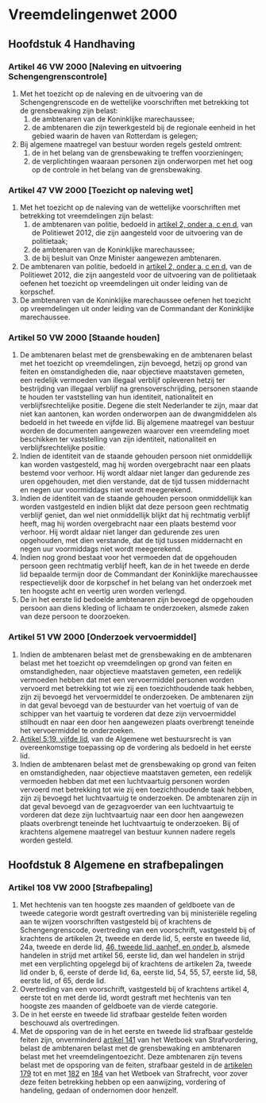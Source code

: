 # Vreemdelingenwet 2000

## Hoofdstuk 4 Handhaving

### Artikel 46 VW 2000 [Naleving en uitvoering Schengengrenscontrole]

1. Met het toezicht op de naleving en de uitvoering van de Schengengrenscode en de wettelijke voorschriften met betrekking tot de grensbewaking zijn belast:
    1. de ambtenaren van de Koninklijke marechaussee;
    2. de ambtenaren die zijn tewerkgesteld bij de regionale eenheid in het gebied waarin de haven van Rotterdam is gelegen;
2. Bij algemene maatregel van bestuur worden regels gesteld omtrent:
    1. de in het belang van de grensbewaking te treffen voorzieningen;
    2. de verplichtingen waaraan personen zijn onderworpen met het oog op de controle in het belang van de grensbewaking.

### Artikel 47 VW 2000 [Toezicht op naleving wet]

1. Met het toezicht op de naleving van de wettelijke voorschriften met betrekking tot vreemdelingen zijn belast:
    1. de ambtenaren van politie, bedoeld in [artikel 2, onder a, c en d](../politiewet-2012.md#artikel-2-pw-2012-ambtenaren-van-politie), van de Politiewet 2012, die zijn aangesteld voor de uitvoering van de politietaak;
    2. de ambtenaren van de Koninklijke marechaussee;
    3. de bij besluit van Onze Minister aangewezen ambtenaren.
2. De ambtenaren van politie, bedoeld in [artikel 2, onder a, c en d](../politiewet-2012.md#artikel-2-pw-2012-ambtenaren-van-politie), van de Politiewet 2012, die zijn aangesteld voor de uitvoering van de politietaak oefenen het toezicht op vreemdelingen uit onder leiding van de korpschef.
3. De ambtenaren van de Koninklijke marechaussee oefenen het toezicht op vreemdelingen uit onder leiding van de Commandant der Koninklijke marechaussee.

### Artikel 50 VW 2000 [Staande houden]

1. De ambtenaren belast met de grensbewaking en de ambtenaren belast met het toezicht op vreemdelingen, zijn bevoegd, hetzij op grond van feiten en omstandigheden die, naar objectieve maatstaven gemeten, een redelijk vermoeden van illegaal verblijf opleveren hetzij ter bestrijding van illegaal verblijf na grensoverschrijding, personen staande te houden ter vaststelling van hun identiteit, nationaliteit en verblijfsrechtelijke positie. Degene die stelt Nederlander te zijn, maar dat niet kan aantonen, kan worden onderworpen aan de dwangmiddelen als bedoeld in het tweede en vijfde lid. Bij algemene maatregel van bestuur worden de documenten aangewezen waarover een vreemdeling moet beschikken ter vaststelling van zijn identiteit, nationaliteit en verblijfsrechtelijke positie.
2. Indien de identiteit van de staande gehouden persoon niet onmiddellijk kan worden vastgesteld, mag hij worden overgebracht naar een plaats bestemd voor verhoor. Hij wordt aldaar niet langer dan gedurende zes uren opgehouden, met dien verstande, dat de tijd tussen middernacht en negen uur voormiddags niet wordt meegerekend.
3. Indien de identiteit van de staande gehouden persoon onmiddellijk kan worden vastgesteld en indien blijkt dat deze persoon geen rechtmatig verblijf geniet, dan wel niet onmiddellijk blijkt dat hij rechtmatig verblijf heeft, mag hij worden overgebracht naar een plaats bestemd voor verhoor. Hij wordt aldaar niet langer dan gedurende zes uren opgehouden, met dien verstande, dat de tijd tussen middernacht en negen uur voormiddags niet wordt meegerekend.
4. Indien nog grond bestaat voor het vermoeden dat de opgehouden persoon geen rechtmatig verblijf heeft, kan de in het tweede en derde lid bepaalde termijn door de Commandant der Koninklijke marechaussee respectievelijk door de korpschef in het belang van het onderzoek met ten hoogste acht en veertig uren worden verlengd.
5. De in het eerste lid bedoelde ambtenaren zijn bevoegd de opgehouden persoon aan diens kleding of lichaam te onderzoeken, alsmede zaken van deze persoon te doorzoeken.

### Artikel 51 VW 2000 [Onderzoek vervoermiddel]

1. Indien de ambtenaren belast met de grensbewaking en de ambtenaren belast met het toezicht op vreemdelingen op grond van feiten en omstandigheden, naar objectieve maatstaven gemeten, een redelijk vermoeden hebben dat met een vervoermiddel personen worden vervoerd met betrekking tot wie zij een toezichthoudende taak hebben, zijn zij bevoegd het vervoermiddel te onderzoeken. De ambtenaren zijn in dat geval bevoegd van de bestuurder van het voertuig of van de schipper van het vaartuig te vorderen dat deze zijn vervoermiddel stilhoudt en naar een door hen aangewezen plaats overbrengt teneinde het vervoermiddel te onderzoeken.
2. [Artikel 5:19, vijfde lid](../algemene-wet-bestuursrecht.md#artikel-519-awb-onderzoek-vervoermiddelen), van de Algemene wet bestuursrecht is van overeenkomstige toepassing op de vordering als bedoeld in het eerste lid.
3. Indien de ambtenaren belast met de grensbewaking op grond van feiten en omstandigheden, naar objectieve maatstaven gemeten, een redelijk vermoeden hebben dat met een luchtvaartuig personen worden vervoerd met betrekking tot wie zij een toezichthoudende taak hebben, zijn zij bevoegd het luchtvaartuig te onderzoeken. De ambtenaren zijn in dat geval bevoegd van de gezagvoerder van een luchtvaartuig te vorderen dat deze zijn luchtvaartuig naar een door hen aangewezen plaats overbrengt teneinde het luchtvaartuig te onderzoeken. Bij of krachtens algemene maatregel van bestuur kunnen nadere regels worden gesteld.

## Hoofdstuk 8 Algemene en strafbepalingen

### Artikel 108 VW 2000 [Strafbepaling]

1. Met hechtenis van ten hoogste zes maanden of geldboete van de tweede categorie wordt gestraft overtreding van bij ministeriële regeling aan te wijzen voorschriften vastgesteld bij of krachtens de Schengengrenscode, overtreding van een voorschrift, vastgesteld bij of krachtens de artikelen 2t, tweede en derde lid, 5, eerste en tweede lid, 24a, tweede en derde lid, [46, tweede lid, aanhef, en onder b](#artikel-46-vw-2000-naleving-en-uitvoering-schengengrenscontrole), alsmede handelen in strijd met artikel 56, eerste lid, dan wel handelen in strijd met een verplichting opgelegd bij of krachtens de artikelen 2a, tweede lid onder b, 6, eerste of derde lid, 6a, eerste lid, 54, 55, 57, eerste lid, 58, eerste lid, of 65, derde lid.
2. Overtreding van een voorschrift, vastgesteld bij of krachtens artikel 4, eerste tot en met derde lid, wordt gestraft met hechtenis van ten hoogste zes maanden of geldboete van de vierde categorie.
3. De in het eerste en tweede lid strafbaar gestelde feiten worden beschouwd als overtredingen.
4. Met de opsporing van de in het eerste en tweede lid strafbaar gestelde feiten zijn, onverminderd [artikel 141](../wetboek-van-strafvordering.md#artikel-141-wvsv-algemene-opsporingsbevoegdheid) van het Wetboek van Strafvordering, belast de ambtenaren belast met de grensbewaking en ambtenaren belast met het vreemdelingentoezicht. Deze ambtenaren zijn tevens belast met de opsporing van de feiten, strafbaar gesteld in de [artikelen 179](../wetboek-van-strafrecht.md#artikel-179-wvsr-ambtsdwang) tot en met [182](../wetboek-van-strafrecht.md#artikel-182-wvsr-ambtsdwang-en-wederspannigheid-in-vereniging) en [184](../wetboek-van-strafrecht.md#artikel-184-wvsr-niet-voldoen-aan-ambtelijk-bevel) van het Wetboek van Strafrecht, voor zover deze feiten betrekking hebben op een aanwijzing, vordering of handeling, gedaan of ondernomen door henzelf.